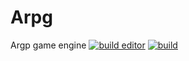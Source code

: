 # Arpg
Argp game engine
[![build editor](https://github.com/arshavirmirzakhani/Arpg/actions/workflows/test_build_editor.yml/badge.svg)](https://github.com/arshavirmirzakhani/Arpg/actions/workflows/test_build_editor.yml)
[![build](https://github.com/arshavirmirzakhani/Arpg/actions/workflows/test_build.yml/badge.svg)](https://github.com/arshavirmirzakhani/Arpg/actions/workflows/test_build.yml)
